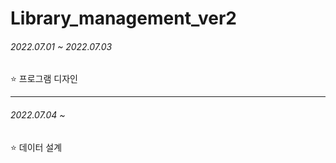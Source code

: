 # Library_management_ver2

###### 2022.07.01 ~ 2022.07.03

:star: 프로그램 디자인

---

###### 2022.07.04 ~ 

:star: 데이터 설계
